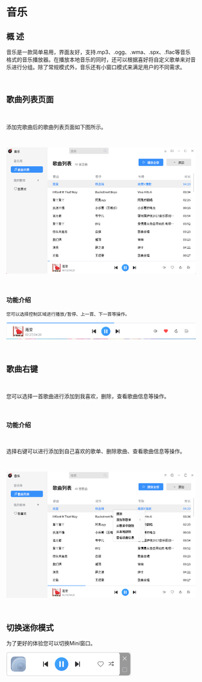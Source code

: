 # 音乐
## 概 述
音乐是一款简单易用，界面友好，支持.mp3、.ogg、.wma、.spx、.flac等音乐格式的音乐播放器。在播放本地音乐的同时，还可以根据喜好将自定义歌单来对音乐进行分组。除了常规模式外，音乐还有小窗口模式来满足用户的不同需求。

<br>

## 歌曲列表页面

<br>

添加完歌曲后的歌曲列表页面如下图所示。

<br>

![图 1 歌曲列表-big](image/list.png)

<br>

### 功能介绍
    您可以选择控制区域进行播放/暂停、上一首、下一首等操作。
![图 2 播放控制区域-big](image/play.png)

<br>

## 歌曲右键

<br>

您可以选择一首歌曲进行添加到我喜欢，删除，查看歌曲信息等操作。

<br>

### 功能介绍

<br>

选择右键可以进行添加到自己喜欢的歌单、删除歌曲、查看歌曲信息等操作。

<br>

![图 3 歌曲右键-big](image/right.png)

<br>

## 切换迷你模式

为了更好的体验您可以切换Mini窗口。

![图 4 迷你模式](image/mini.png)

<br>

